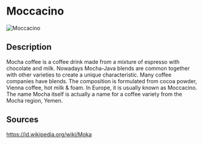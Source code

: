 # Moccacino

![Moccacino](https://raw.githubusercontent.com/aghussb/coffee_datasets/master/moccacino/datasets/moccacino_1.jpg)

## Description
Mocha coffee is a coffee drink made from a mixture of espresso with chocolate and milk. Nowadays Mocha-Java blends are common together with other varieties to create a unique characteristic. Many coffee companies have blends. The composition is formulated from cocoa powder, Vienna coffee, hot milk & foam. In Europe, it is usually known as Moccacino. The name Mocha itself is actually a name for a coffee variety from the Mocha region, Yemen.

## Sources
https://id.wikipedia.org/wiki/Moka
